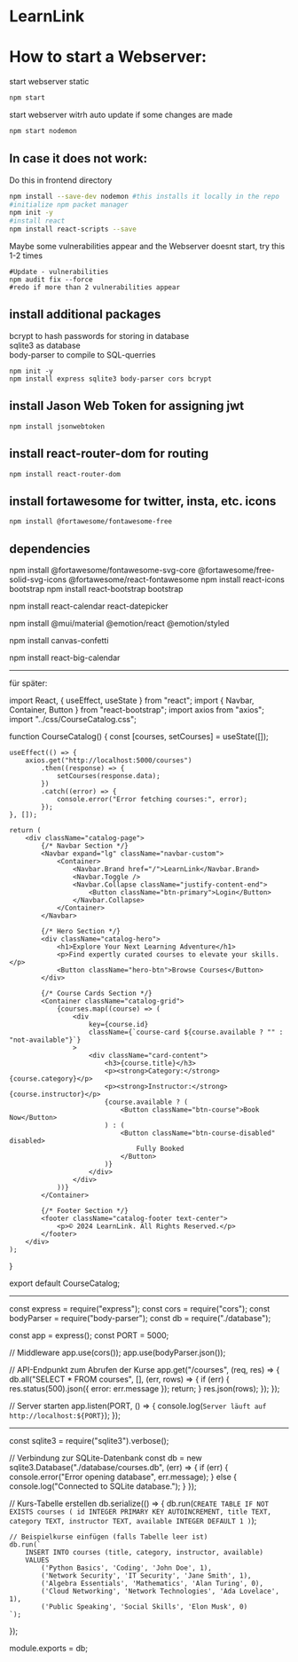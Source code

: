 # LearnLink

# How to start a Webserver:

start webserver static

```bash
npm start
```

start webserver witrh auto update if some changes are made

```bash
npm start nodemon
```

## In case it does not work:

Do this in frontend directory

```bash
npm install --save-dev nodemon #this installs it locally in the repo
#initialize npm packet manager
npm init -y
#install react
npm install react-scripts --save
```

Maybe some vulnerabilities appear and the Webserver doesnt start, try this 1-2 times

```
#Update - vulnerabilities
npm audit fix --force
#redo if more than 2 vulnerabilities appear
```

## install additional packages

bcrypt to hash passwords for storing in database\
sqlite3 as database\
body-parser to compile to SQL-querries

```
npm init -y
npm install express sqlite3 body-parser cors bcrypt
```

## install Jason Web Token for assigning jwt

```
npm install jsonwebtoken
```

## install react-router-dom for routing

```
npm install react-router-dom
```


## install fortawesome for twitter, insta, etc. icons

```
npm install @fortawesome/fontawesome-free
```

## dependencies
npm install @fortawesome/fontawesome-svg-core @fortawesome/free-solid-svg-icons @fortawesome/react-fontawesome
npm install react-icons bootstrap
npm install react-bootstrap bootstrap

npm install react-calendar react-datepicker

npm install @mui/material @emotion/react @emotion/styled

npm install canvas-confetti

npm install react-big-calendar


---------


für später:


import React, { useEffect, useState } from "react";
import { Navbar, Container, Button } from "react-bootstrap";
import axios from "axios";
import "../css/CourseCatalog.css";

function CourseCatalog() {
    const [courses, setCourses] = useState([]);

    useEffect(() => {
        axios.get("http://localhost:5000/courses")
            .then((response) => {
                setCourses(response.data);
            })
            .catch((error) => {
                console.error("Error fetching courses:", error);
            });
    }, []);

    return (
        <div className="catalog-page">
            {/* Navbar Section */}
            <Navbar expand="lg" className="navbar-custom">
                <Container>
                    <Navbar.Brand href="/">LearnLink</Navbar.Brand>
                    <Navbar.Toggle />
                    <Navbar.Collapse className="justify-content-end">
                        <Button className="btn-primary">Login</Button>
                    </Navbar.Collapse>
                </Container>
            </Navbar>

            {/* Hero Section */}
            <div className="catalog-hero">
                <h1>Explore Your Next Learning Adventure</h1>
                <p>Find expertly curated courses to elevate your skills.</p>
                <Button className="hero-btn">Browse Courses</Button>
            </div>

            {/* Course Cards Section */}
            <Container className="catalog-grid">
                {courses.map((course) => (
                    <div
                        key={course.id}
                        className={`course-card ${course.available ? "" : "not-available"}`}
                    >
                        <div className="card-content">
                            <h3>{course.title}</h3>
                            <p><strong>Category:</strong> {course.category}</p>
                            <p><strong>Instructor:</strong> {course.instructor}</p>
                            {course.available ? (
                                <Button className="btn-course">Book Now</Button>
                            ) : (
                                <Button className="btn-course-disabled" disabled>
                                    Fully Booked
                                </Button>
                            )}
                        </div>
                    </div>
                ))}
            </Container>

            {/* Footer Section */}
            <footer className="catalog-footer text-center">
                <p>© 2024 LearnLink. All Rights Reserved.</p>
            </footer>
        </div>
    );
}

export default CourseCatalog;

-----


const express = require("express");
const cors = require("cors");
const bodyParser = require("body-parser");
const db = require("./database");

const app = express();
const PORT = 5000;

// Middleware
app.use(cors());
app.use(bodyParser.json());

// API-Endpunkt zum Abrufen der Kurse
app.get("/courses", (req, res) => {
    db.all("SELECT * FROM courses", [], (err, rows) => {
        if (err) {
            res.status(500).json({ error: err.message });
            return;
        }
        res.json(rows);
    });
});

// Server starten
app.listen(PORT, () => {
    console.log(`Server läuft auf http://localhost:${PORT}`);
});

-----

const sqlite3 = require("sqlite3").verbose();

// Verbindung zur SQLite-Datenbank
const db = new sqlite3.Database("./database/courses.db", (err) => {
    if (err) {
        console.error("Error opening database", err.message);
    } else {
        console.log("Connected to SQLite database.");
    }
});

// Kurs-Tabelle erstellen
db.serialize(() => {
    db.run(`
        CREATE TABLE IF NOT EXISTS courses (
            id INTEGER PRIMARY KEY AUTOINCREMENT,
            title TEXT,
            category TEXT,
            instructor TEXT,
            available INTEGER DEFAULT 1
        )
    `);

    // Beispielkurse einfügen (falls Tabelle leer ist)
    db.run(`
        INSERT INTO courses (title, category, instructor, available)
        VALUES
            ('Python Basics', 'Coding', 'John Doe', 1),
            ('Network Security', 'IT Security', 'Jane Smith', 1),
            ('Algebra Essentials', 'Mathematics', 'Alan Turing', 0),
            ('Cloud Networking', 'Network Technologies', 'Ada Lovelace', 1),
            ('Public Speaking', 'Social Skills', 'Elon Musk', 0)
    `);
});

module.exports = db;
